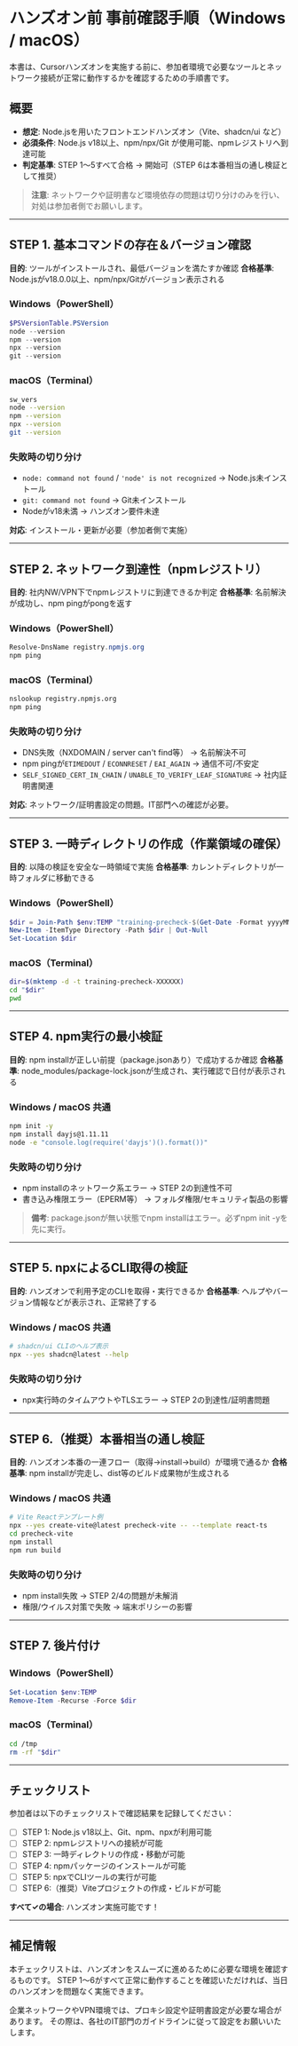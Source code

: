 # ハンズオン前 事前確認手順（Windows / macOS）

本書は、Cursorハンズオンを実施する前に、参加者環境で必要なツールとネットワーク接続が正常に動作するかを確認するための手順書です。

## 概要

- **想定**: Node.jsを用いたフロントエンドハンズオン（Vite、shadcn/ui など）
- **必須条件**: Node.js v18以上、npm/npx/Git が使用可能、npmレジストリへ到達可能
- **判定基準**: STEP 1〜5すべて合格 → 開始可（STEP 6は本番相当の通し検証として推奨）

> **注意**: ネットワークや証明書など環境依存の問題は切り分けのみを行い、対処は参加者側でお願いします。

---

## STEP 1. 基本コマンドの存在＆バージョン確認

**目的**: ツールがインストールされ、最低バージョンを満たすか確認
**合格基準**: Node.jsがv18.0.0以上、npm/npx/Gitがバージョン表示される

### Windows（PowerShell）

```powershell
$PSVersionTable.PSVersion
node --version
npm --version
npx --version
git --version
```

### macOS（Terminal）

```bash
sw_vers
node --version
npm --version
npx --version
git --version
```

### 失敗時の切り分け

- `node: command not found` / `'node' is not recognized` → Node.js未インストール
- `git: command not found` → Git未インストール
- Nodeがv18未満 → ハンズオン要件未達

**対応**: インストール・更新が必要（参加者側で実施）

---

## STEP 2. ネットワーク到達性（npmレジストリ）

**目的**: 社内NW/VPN下でnpmレジストリに到達できるか判定
**合格基準**: 名前解決が成功し、npm pingがpongを返す

### Windows（PowerShell）

```powershell
Resolve-DnsName registry.npmjs.org
npm ping
```

### macOS（Terminal）

```bash
nslookup registry.npmjs.org
npm ping
```

### 失敗時の切り分け

- DNS失敗（NXDOMAIN / server can't find等） → 名前解決不可
- npm pingが`ETIMEDOUT` / `ECONNRESET` / `EAI_AGAIN` → 通信不可/不安定
- `SELF_SIGNED_CERT_IN_CHAIN` / `UNABLE_TO_VERIFY_LEAF_SIGNATURE` → 社内証明書関連

**対応**: ネットワーク/証明書設定の問題。IT部門への確認が必要。

---

## STEP 3. 一時ディレクトリの作成（作業領域の確保）

**目的**: 以降の検証を安全な一時領域で実施
**合格基準**: カレントディレクトリが一時フォルダに移動できる

### Windows（PowerShell）

```powershell
$dir = Join-Path $env:TEMP "training-precheck-$(Get-Date -Format yyyyMMdd-HHmmss)"
New-Item -ItemType Directory -Path $dir | Out-Null
Set-Location $dir
```

### macOS（Terminal）

```bash
dir=$(mktemp -d -t training-precheck-XXXXXX)
cd "$dir"
pwd
```

---

## STEP 4. npm実行の最小検証

**目的**: npm installが正しい前提（package.jsonあり）で成功するか確認
**合格基準**: node_modules/package-lock.jsonが生成され、実行確認で日付が表示される

### Windows / macOS 共通

```bash
npm init -y
npm install dayjs@1.11.11
node -e "console.log(require('dayjs')().format())"
```

### 失敗時の切り分け

- npm installのネットワーク系エラー → STEP 2の到達性不可
- 書き込み権限エラー（EPERM等） → フォルダ権限/セキュリティ製品の影響

> **備考**: package.jsonが無い状態でnpm installはエラー。必ずnpm init -yを先に実行。

---

## STEP 5. npxによるCLI取得の検証

**目的**: ハンズオンで利用予定のCLIを取得・実行できるか
**合格基準**: ヘルプやバージョン情報などが表示され、正常終了する

### Windows / macOS 共通

```bash
# shadcn/ui CLIのヘルプ表示
npx --yes shadcn@latest --help
```

### 失敗時の切り分け

- npx実行時のタイムアウトやTLSエラー → STEP 2の到達性/証明書問題

---

## STEP 6.（推奨）本番相当の通し検証

**目的**: ハンズオン本番の一連フロー（取得→install→build）が環境で通るか
**合格基準**: npm installが完走し、dist等のビルド成果物が生成される

### Windows / macOS 共通

```bash
# Vite Reactテンプレート例
npx --yes create-vite@latest precheck-vite -- --template react-ts
cd precheck-vite
npm install
npm run build
```

### 失敗時の切り分け

- npm install失敗 → STEP 2/4の問題が未解消
- 権限/ウイルス対策で失敗 → 端末ポリシーの影響

---

## STEP 7. 後片付け

### Windows（PowerShell）

```powershell
Set-Location $env:TEMP
Remove-Item -Recurse -Force $dir
```

### macOS（Terminal）

```bash
cd /tmp
rm -rf "$dir"
```

---

## チェックリスト

参加者は以下のチェックリストで確認結果を記録してください：

- [ ] STEP 1: Node.js v18以上、Git、npm、npxが利用可能
- [ ] STEP 2: npmレジストリへの接続が可能
- [ ] STEP 3: 一時ディレクトリの作成・移動が可能
- [ ] STEP 4: npmパッケージのインストールが可能
- [ ] STEP 5: npxでCLIツールの実行が可能
- [ ] STEP 6:（推奨）Viteプロジェクトの作成・ビルドが可能

**すべて✓の場合**: ハンズオン実施可能です！

---

## 補足情報

本チェックリストは、ハンズオンをスムーズに進めるために必要な環境を確認するものです。
STEP 1〜6がすべて正常に動作することを確認いただければ、当日のハンズオンを問題なく実施できます。

企業ネットワークやVPN環境では、プロキシ設定や証明書設定が必要な場合があります。
その際は、各社のIT部門のガイドラインに従って設定をお願いいたします。